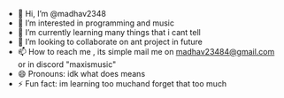 - 👋 Hi, I’m @madhav2348
- 👀 I’m interested in programming and music 
- 🌱 I’m currently learning many things that i cant tell
- 💞️ I’m looking to collaborate on ant project in future
- 📫 How to reach me , its simple mail me  on madhav23484@gmail.com or in discord "maxismusic" 
- 😄 Pronouns: idk what does means
- ⚡ Fun fact: im learning too muchand forget that too much

<!---
madhav2348/madhav2348 is a ✨ special ✨ repository because its `README.md` (this file) appears on your GitHub profile.
You can click the Preview link to take a look at your changes.
--->
